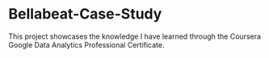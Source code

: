 # Bellabeat-Case-Study
This project showcases the knowledge I have learned through the Coursera Google Data Analytics Professional Certificate.
